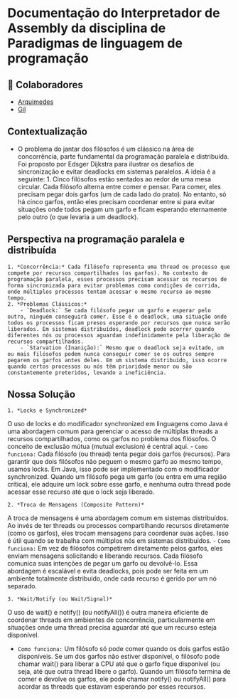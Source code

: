 # Documentação do Interpretador de Assembly da disciplina de Paradigmas de linguagem de programação

## 🤝 Colaboradores
- [Arquimedes](https://github.com/arqowl)
- [Gil](https://github.com/Gil32610)

## Contextualização
- O problema do jantar dos filósofos é um clássico na área de concorrência, parte fundamental da programação paralela e distribuída. Foi proposto por Edsger Dijkstra para ilustrar os desafios de sincronização e evitar deadlocks em sistemas paralelos. A ideia é a seguinte:
      1. Cinco filósofos estão sentados ao redor de uma mesa circular. Cada filósofo alterna entre comer e pensar. Para comer, eles precisam pegar dois garfos (um de cada lado do prato). No entanto, só há cinco garfos, então eles precisam coordenar entre si para evitar situações onde todos pegam um garfo e ficam esperando eternamente pelo outro (o que levaria a um deadlock).

## Perspectiva na programação paralela e distribuída
    1. *Concorrência:* Cada filósofo representa uma thread ou processo que compete por recursos compartilhados (os garfos). No contexto de programação paralela, esses processos precisam acessar os recursos de forma sincronizada para evitar problemas como condições de corrida, onde múltiplos processos tentam acessar o mesmo recurso ao mesmo tempo.
    2. *Problemas Clássicos:*
        - `Deadlock:` Se cada filósofo pegar um garfo e esperar pelo outro, ninguém conseguirá comer. Esse é o deadlock, uma situação onde todos os processos ficam presos esperando por recursos que nunca serão liberados. Em sistemas distribuídos, deadlock pode ocorrer quando diferentes nós ou processos aguardam indefinidamente pela liberação de recursos compartilhados.
        - `Starvation (Inanição):` Mesmo que o deadlock seja evitado, um ou mais filósofos podem nunca conseguir comer se os outros sempre pegarem os garfos antes deles. Em um sistema distribuído, isso ocorre quando certos processos ou nós têm prioridade menor ou são constantemente preteridos, levando a ineficiência.

## Nossa Solução
    1. *Locks e Synchronized*
O uso de locks e do modificador synchronized em linguagens como Java é uma abordagem comum para gerenciar o acesso de múltiplas threads a recursos compartilhados, como os garfos no problema dos filósofos. O conceito de exclusão mútua (mutual exclusion) é central aqui.
        - `Como funciona:` Cada filósofo (ou thread) tenta pegar dois garfos (recursos). Para garantir que dois filósofos não peguem o mesmo garfo ao mesmo tempo, usamos locks. Em Java, isso pode ser implementado com o modificador synchronized. Quando um filósofo pega um garfo (ou entra em uma região crítica), ele adquire um lock sobre esse garfo, e nenhuma outra thread pode acessar esse recurso até que o lock seja liberado.

    2. *Troca de Mensagens (Composite Pattern)*
A troca de mensagens é uma abordagem comum em sistemas distribuídos. Ao invés de ter threads ou processos compartilhando recursos diretamente (como os garfos), eles trocam mensagens para coordenar suas ações. Isso é útil quando se trabalha com múltiplos nós em sistemas distribuídos.
     - `Como funciona:` Em vez de filósofos competirem diretamente pelos garfos, eles enviam mensagens solicitando e liberando recursos. Cada filósofo comunica suas intenções de pegar um garfo ou devolvê-lo. Essa abordagem é escalável e evita deadlocks, pois pode ser feita em um ambiente totalmente distribuído, onde cada recurso é gerido por um nó separado.

    3. *Wait/Notify (ou Wait/Signal)*
O uso de wait() e notify() (ou notifyAll()) é outra maneira eficiente de coordenar threads em ambientes de concorrência, particularmente em situações onde uma thread precisa aguardar até que um recurso esteja disponível.

- `Como funciona:` Um filósofo só pode comer quando os dois garfos estão disponíveis. Se um dos garfos não estiver disponível, o filósofo pode chamar wait() para liberar a CPU até que o garfo fique disponível (ou seja, até que outra thread libere o garfo). Quando um filósofo termina de comer e devolve os garfos, ele pode chamar notify() ou notifyAll() para acordar as threads que estavam esperando por esses recursos.
